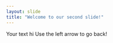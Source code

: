 ```yaml
---
layout: slide
title: "Welcome to our second slide!"
---
```

Your text hi
Use the left arrow to go back!
